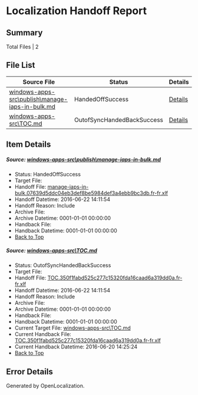 # <a name='report-top'></a> Localization Handoff Report

## Summary
 Total Files | 2

## File List
 Source File | Status | Details 
 ----------- | ------ | ------- 
 [windows-apps-src\publish\manage-iaps-in-bulk.md](https://github.com/Microsoft/windows-apps/blob/17e18d53840336aae7701b452443d0910303f1a1/windows-apps-src/publish/manage-iaps-in-bulk.md) | HandedOffSuccess | [Details](#2a2a4696704ee1eb82a1255b7c6f6563abf830b53606)
 [windows-apps-src\TOC.md](https://github.com/Microsoft/windows-apps/blob/0a315e81a622dbdc8e50707e2eadc6d3e7bac47d/windows-apps-src/TOC.md) | OutofSyncHandedBackSuccess | [Details](#aac17146ef510f2b268b1271c0a03a32865cba5a3856)

## Item Details
##### <a name='2a2a4696704ee1eb82a1255b7c6f6563abf830b53606'></a> Source: [windows-apps-src\publish\manage-iaps-in-bulk.md](https://github.com/Microsoft/windows-apps/blob/17e18d53840336aae7701b452443d0910303f1a1/windows-apps-src/publish/manage-iaps-in-bulk.md)
* Status: HandedOffSuccess
* Target File: 
* Handoff File: [manage-iaps-in-bulk.07639d5ddc04eb3def8be5984def3a4ebb9bc3db.fr-fr.xlf](https://github.com/Microsoft/WDG.handoff/blob/d527dd0c546d6ab33651b9686ccc1d5af5973c59/ol-handoff/Microsoft/windows-apps.fr-fr/master/manage-iaps-in-bulk.07639d5ddc04eb3def8be5984def3a4ebb9bc3db.fr-fr.xlf)
* Handoff Datetime: 2016-06-22 14:11:54
* Handoff Reason: Include
* Archive File: 
* Archive Datetime: 0001-01-01 00:00:00
* Handback File: 
* Handback Datetime: 0001-01-01 00:00:00
* [Back to Top](#report-top)

##### <a name='aac17146ef510f2b268b1271c0a03a32865cba5a3856'></a> Source: [windows-apps-src\TOC.md](https://github.com/Microsoft/windows-apps/blob/0a315e81a622dbdc8e50707e2eadc6d3e7bac47d/windows-apps-src/TOC.md)
* Status: OutofSyncHandedBackSuccess
* Target File: 
* Handoff File: [TOC.350f1fabd525c277c15320fda16caad6a319dd0a.fr-fr.xlf](https://github.com/Microsoft/WDG.handoff/blob/d527dd0c546d6ab33651b9686ccc1d5af5973c59/ol-handoff/Microsoft/windows-apps.fr-fr/master/TOC.350f1fabd525c277c15320fda16caad6a319dd0a.fr-fr.xlf)
* Handoff Datetime: 2016-06-22 14:11:54
* Handoff Reason: Include
* Archive File: 
* Archive Datetime: 0001-01-01 00:00:00
* Handback File: 
* Handback Datetime: 0001-01-01 00:00:00
* Current Target File: [windows-apps-src\TOC.md](https://github.com/Microsoft/windows-apps.fr-fr/blob/4596458c846f55262831fad3329a9c1779b14488/windows-apps-src/TOC.md)
* Current Handback File: [TOC.350f1fabd525c277c15320fda16caad6a319dd0a.fr-fr.xlf](https://github.com/Microsoft/WDG.handback/blob/8b4f0137ae305ee1e4c890ac57429e8b65413226/ol-handback/Microsoft/windows-apps.fr-fr/master/TOC.350f1fabd525c277c15320fda16caad6a319dd0a.fr-fr.xlf)
* Current Handback Datetime: 2016-06-20 14:25:24
* [Back to Top](#report-top)


## Error Details

Generated by OpenLocalization.
